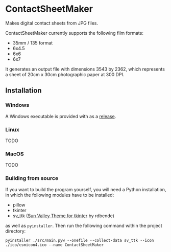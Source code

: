 # ContactSheetMaker
Makes digital contact sheets from JPG files.

ContactSheetMaker currently supports the following film formats:

- 35mm / 135 format
- 6x4.5
- 6x6
- 6x7

It generates an output file with dimensions 3543 by 2362, which represents a sheet of 20cm x 30cm photographic paper at 300 DPI.
## Installation
### Windows
A Windows executable is provided with as a [release](https://github.com/pierreabele/contactsheetmaker/releases/new).
### Linux
TODO
### MacOS
TODO
### Building from source
If you want to build the program yourself, you will need a Python installation, in which the following modules have to be installed:
- pillow
- tkinter
- sv_ttk ([Sun Valley Theme for tkinter](https://github.com/rdbende/Sun-Valley-ttk-theme) by rdbende)

as well as ``pyinstaller``. Then run the following command within the project directory:

```
pyinstaller ./src/main.pyw --onefile --collect-data sv_ttk --icon ./ico/csmicon4.ico --name ContactSheetMaker
```
